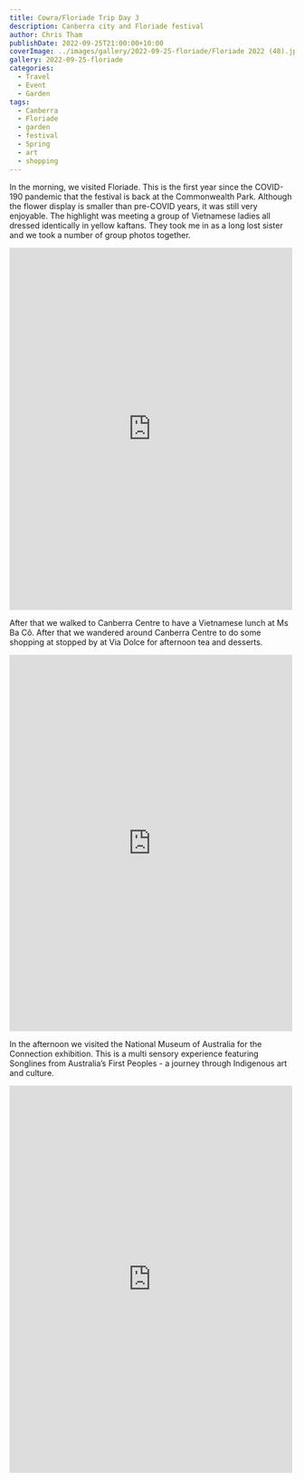 ```yaml
---
title: Cowra/Floriade Trip Day 3
description: Canberra city and Floriade festival
author: Chris Tham
publishDate: 2022-09-25T21:00:00+10:00
coverImage: ../images/gallery/2022-09-25-floriade/Floriade 2022 (48).jpeg
gallery: 2022-09-25-floriade
categories:
  - Travel
  - Event
  - Garden
tags:
  - Canberra
  - Floriade
  - garden
  - festival
  - Spring
  - art
  - shopping
---
```


In the morning, we visited Floriade. This is the first year since the COVID-190 pandemic
that the festival is back at the Commonwealth Park. Although the flower display is smaller than pre-COVID years, it was still very enjoyable. The highlight was meeting a group of Vietnamese ladies all dressed identically in yellow kaftans. They took me in as a long lost sister and we took a number of group photos together.

<iframe src="https://www.facebook.com/plugins/post.php?href=https%3A%2F%2Fwww.facebook.com%2Fchris1.tham%2Fposts%2Fpfbid0PbSYYXJ8vigoPzeFsaGoK4AwL4hzfYBZuuM4mgy4sSvmxVUcsgoFdoTvJpfntX6yl&show_text=true&width=500" width="500" height="640" style="border:none;overflow:hidden" scrolling="no" frameborder="0" allowfullscreen="true" allow="autoplay; clipboard-write; encrypted-media; picture-in-picture; web-share"></iframe>

After that we walked to Canberra Centre to have a Vietnamese lunch at Ms Ba Cô. After that we wandered around Canberra Centre to do some shopping at stopped by at Via Dolce for afternoon tea and desserts.

<iframe src="https://www.facebook.com/plugins/post.php?href=https%3A%2F%2Fwww.facebook.com%2Fchris1.tham%2Fposts%2Fpfbid0Ayqq8rKun2TDNp4gXJq3F97c18wXAd4H3RCC4nYSALubLayrAFaFkU1WYRjxd4qLl&show_text=true&width=500" width="500" height="665" style="border:none;overflow:hidden" scrolling="no" frameborder="0" allowfullscreen="true" allow="autoplay; clipboard-write; encrypted-media; picture-in-picture; web-share"></iframe>

In the afternoon we visited the National Museum of Australia for the Connection exhibition. This is a multi sensory experience featuring Songlines from Australia’s First Peoples - a journey through Indigenous art and culture.

<iframe src="https://www.facebook.com/plugins/post.php?href=https%3A%2F%2Fwww.facebook.com%2Fchris1.tham%2Fposts%2Fpfbid0WxnEtoDMUbTMQp3MEhUBDZv98UmHWJqFfdUHhkMZyiAmiPk5hCeGog7opCqxgbWCl&show_text=true&width=500" width="500" height="684" style="border:none;overflow:hidden" scrolling="no" frameborder="0" allowfullscreen="true" allow="autoplay; clipboard-write; encrypted-media; picture-in-picture; web-share"></iframe>
